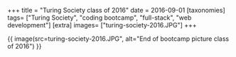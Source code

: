 +++
title = "Turing Society class of 2016"
date = 2016-09-01
[taxonomies]
tags= ["Turing Society", "coding bootcamp", "full-stack", "web development"]
[extra]
images= ["turing-society-2016.JPG"]
+++


{{ image(src=turing-society-2016.JPG", alt="End of bootcamp picture class of 2016") }}

